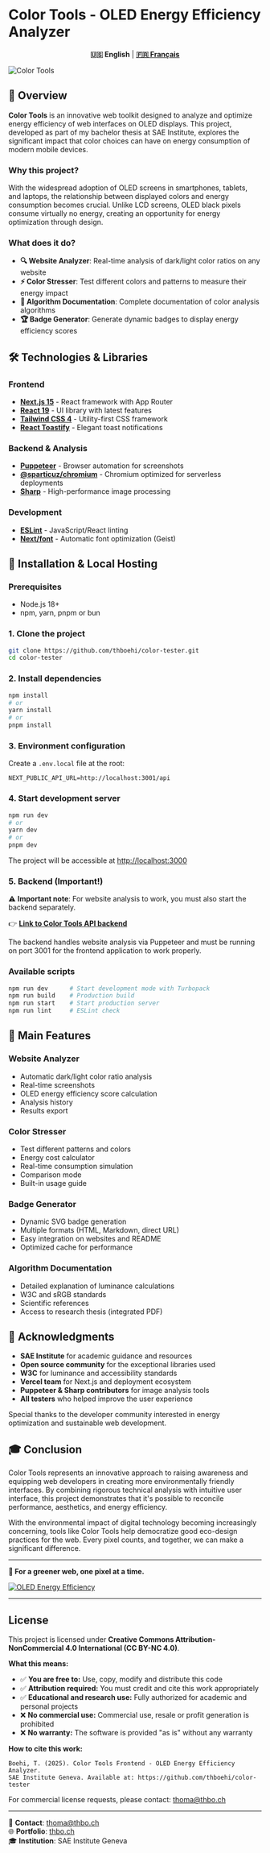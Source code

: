 # Color Tools - OLED Energy Efficiency Analyzer

<div align="center">

**🇺🇸 English** | **[🇫🇷 Français](README_fr.md)**

</div>

![Color Tools](./public/og.png)

## 🎯 Overview

**Color Tools** is an innovative web toolkit designed to analyze and optimize energy efficiency of web interfaces on OLED displays. This project, developed as part of my bachelor thesis at SAE Institute, explores the significant impact that color choices can have on energy consumption of modern mobile devices.

### Why this project?

With the widespread adoption of OLED screens in smartphones, tablets, and laptops, the relationship between displayed colors and energy consumption becomes crucial. Unlike LCD screens, OLED black pixels consume virtually no energy, creating an opportunity for energy optimization through design.

### What does it do?

- **🔍 Website Analyzer**: Real-time analysis of dark/light color ratios on any website
- **⚡ Color Stresser**: Test different colors and patterns to measure their energy impact
- **🔬 Algorithm Documentation**: Complete documentation of color analysis algorithms
- **🏆 Badge Generator**: Generate dynamic badges to display energy efficiency scores

## 🛠️ Technologies & Libraries

### Frontend
- **[Next.js 15](https://nextjs.org/)** - React framework with App Router
- **[React 19](https://react.dev/)** - UI library with latest features
- **[Tailwind CSS 4](https://tailwindcss.com/)** - Utility-first CSS framework
- **[React Toastify](https://github.com/fkhadra/react-toastify)** - Elegant toast notifications

### Backend & Analysis
- **[Puppeteer](https://pptr.dev/)** - Browser automation for screenshots
- **[@sparticuz/chromium](https://github.com/Sparticuz/chromium)** - Chromium optimized for serverless deployments
- **[Sharp](https://sharp.pixelplumbing.com/)** - High-performance image processing

### Development
- **[ESLint](https://eslint.org/)** - JavaScript/React linting
- **[Next/font](https://nextjs.org/docs/app/building-your-application/optimizing/fonts)** - Automatic font optimization (Geist)

## 🚀 Installation & Local Hosting

### Prerequisites
- Node.js 18+ 
- npm, yarn, pnpm or bun

### 1. Clone the project
```bash
git clone https://github.com/thboehi/color-tester.git
cd color-tester
```

### 2. Install dependencies
```bash
npm install
# or
yarn install
# or
pnpm install
```

### 3. Environment configuration
Create a `.env.local` file at the root:
```env
NEXT_PUBLIC_API_URL=http://localhost:3001/api
```

### 4. Start development server
```bash
npm run dev
# or
yarn dev
# or
pnpm dev
```

The project will be accessible at [http://localhost:3000](http://localhost:3000)

### 5. Backend (Important!)

⚠️ **Important note**: For website analysis to work, you must also start the backend separately.

👉 **[Link to Color Tools API backend](https://github.com/thboehi/color-tools-backend)**

The backend handles website analysis via Puppeteer and must be running on port 3001 for the frontend application to work properly.

### Available scripts
```bash
npm run dev      # Start development mode with Turbopack
npm run build    # Production build
npm run start    # Start production server
npm run lint     # ESLint check
```

## 🎨 Main Features

### Website Analyzer
- Automatic dark/light color ratio analysis
- Real-time screenshots
- OLED energy efficiency score calculation
- Analysis history
- Results export

### Color Stresser
- Test different patterns and colors
- Energy cost calculator
- Real-time consumption simulation
- Comparison mode
- Built-in usage guide

### Badge Generator
- Dynamic SVG badge generation
- Multiple formats (HTML, Markdown, direct URL)
- Easy integration on websites and README
- Optimized cache for performance

### Algorithm Documentation
- Detailed explanation of luminance calculations
- W3C and sRGB standards
- Scientific references
- Access to research thesis (integrated PDF)

## 🙏 Acknowledgments

- **SAE Institute** for academic guidance and resources
- **Open source community** for the exceptional libraries used
- **W3C** for luminance and accessibility standards
- **Vercel team** for Next.js and deployment ecosystem
- **Puppeteer & Sharp contributors** for image analysis tools
- **All testers** who helped improve the user experience

Special thanks to the developer community interested in energy optimization and sustainable web development.

## 🎓 Conclusion

Color Tools represents an innovative approach to raising awareness and equipping web developers in creating more environmentally friendly interfaces. By combining rigorous technical analysis with intuitive user interface, this project demonstrates that it's possible to reconcile performance, aesthetics, and energy efficiency.

With the environmental impact of digital technology becoming increasingly concerning, tools like Color Tools help democratize good eco-design practices for the web. Every pixel counts, and together, we can make a significant difference.

---

**🌱 For a greener web, one pixel at a time.**

[![OLED Energy Efficiency](https://ct.thbo.ch/api/badge?website=https://ct.thbo.ch&score=85)](https://ct.thbo.ch)

---

## License

This project is licensed under **Creative Commons Attribution-NonCommercial 4.0 International (CC BY-NC 4.0)**.

**What this means:**
- ✅ **You are free to:** Use, copy, modify and distribute this code
- ✅ **Attribution required:** You must credit and cite this work appropriately
- ✅ **Educational and research use:** Fully authorized for academic and personal projects
- ❌ **No commercial use:** Commercial use, resale or profit generation is prohibited
- ❌ **No warranty:** The software is provided "as is" without any warranty

**How to cite this work:**
```
Boehi, T. (2025). Color Tools Frontend - OLED Energy Efficiency Analyzer. 
SAE Institute Geneva. Available at: https://github.com/thboehi/color-tester
```

For commercial license requests, please contact: [thoma@thbo.ch](mailto:thoma@thbo.ch)

---

📧 **Contact**: [thoma@thbo.ch](mailto:thoma@thbo.ch)  
🌐 **Portfolio**: [thbo.ch](https://thbo.ch)  
🎓 **Institution**: SAE Institute Geneva